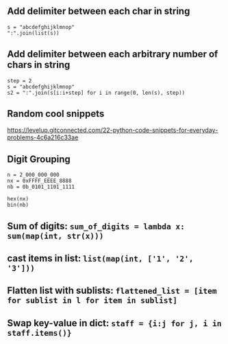 ## Add delimiter between each char in string
```
s = "abcdefghijklmnop"
":".join(list(s)) 
```

## Add delimiter between each arbitrary number of chars in string
```
step = 2
s = "abcdefghijklmnop"
s2 = ":".join(s[i:i+step] for i in range(0, len(s), step))
```

## Random cool snippets
https://levelup.gitconnected.com/22-python-code-snippets-for-everyday-problems-4c6a216c33ae

## Digit Grouping
```
n = 2_000_000_000
nx = 0xFFFF_EEEE_8888
nb = 0b_0101_1101_1111

hex(nx)
bin(nb)

```

## Sum of digits: `sum_of_digits = lambda x: sum(map(int, str(x)))`
## cast items in list: `list(map(int, ['1', '2', '3']))`
## Flatten list with sublists: `flattened_list = [item for sublist in l for item in sublist]`
## Swap key-value in dict: `staff = {i:j for j, i in staff.items()}`
